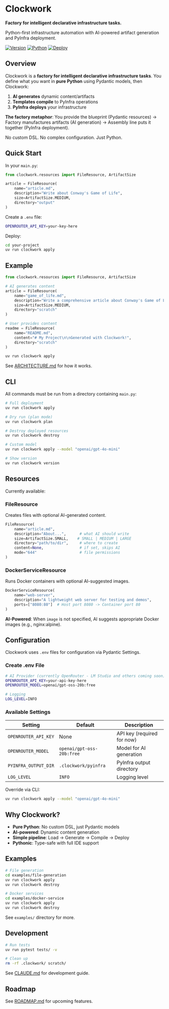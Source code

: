 # Clockwork

**Factory for intelligent declarative infrastructure tasks.**

Python-first infrastructure automation with AI-powered artifact generation and PyInfra deployment.

[![Version](https://img.shields.io/badge/version-0.2.0-blue)](./pyproject.toml)
[![Python](https://img.shields.io/badge/python-3.12%2B-blue)](./pyproject.toml)
[![Deploy](https://img.shields.io/badge/deploy-PyInfra-orange)](https://pyinfra.com)

## Overview

Clockwork is a **factory for intelligent declarative infrastructure tasks**. You define what you want in **pure Python** using Pydantic models, then Clockwork:

1. **AI generates** dynamic content/artifacts
2. **Templates compile** to PyInfra operations
3. **PyInfra deploys** your infrastructure

**The factory metaphor**: You provide the blueprint (Pydantic resources) → Factory manufactures artifacts (AI generation) → Assembly line puts it together (PyInfra deployment).

No custom DSL. No complex configuration. Just Python.

## Quick Start

In your `main.py`:

```python
from clockwork.resources import FileResource, ArtifactSize

article = FileResource(
    name="article.md",
    description="Write about Conway's Game of Life",
    size=ArtifactSize.MEDIUM,
    directory="output"
)
```

Create a `.env` file:

```bash
OPENROUTER_API_KEY=your-key-here
```

Deploy:

```bash
cd your-project
uv run clockwork apply
```

## Example

```python
from clockwork.resources import FileResource, ArtifactSize

# AI generates content
article = FileResource(
    name="game_of_life.md",
    description="Write a comprehensive article about Conway's Game of Life",
    size=ArtifactSize.MEDIUM,
    directory="scratch"
)

# User provides content
readme = FileResource(
    name="README.md",
    content="# My Project\n\nGenerated with Clockwork!",
    directory="scratch"
)
```

```bash
uv run clockwork apply
```

See [ARCHITECTURE.md](./ARCHITECTURE.md) for how it works.

## CLI

All commands must be run from a directory containing `main.py`:

```bash
# Full deployment
uv run clockwork apply

# Dry run (plan mode)
uv run clockwork plan

# Destroy deployed resources
uv run clockwork destroy

# Custom model
uv run clockwork apply --model "openai/gpt-4o-mini"

# Show version
uv run clockwork version
```

## Resources

Currently available:

### FileResource

Creates files with optional AI-generated content.

```python
FileResource(
    name="article.md",
    description="About...",      # what AI should write
    size=ArtifactSize.SMALL,    # SMALL | MEDIUM | LARGE
    directory="path/to/dir",     # where to create
    content=None,                # if set, skips AI
    mode="644"                   # file permissions
)
```

### DockerServiceResource

Runs Docker containers with optional AI-suggested images.

```python
DockerServiceResource(
    name="web-server",
    description="A lightweight web server for testing and demos",
    ports=["8080:80"]  # Host port 8080 -> Container port 80
)
```

**AI-Powered**: When `image` is not specified, AI suggests appropriate Docker images (e.g., nginx:alpine).

## Configuration

Clockwork uses `.env` files for configuration via Pydantic Settings.

### Create .env File

```bash
# AI Provider (currently OpenRouter - LM Studio and others coming soon)
OPENROUTER_API_KEY=your-api-key-here
OPENROUTER_MODEL=openai/gpt-oss-20b:free

# Logging
LOG_LEVEL=INFO
```

### Available Settings

| Setting | Default | Description |
|---------|---------|-------------|
| `OPENROUTER_API_KEY` | None | API key (required for now) |
| `OPENROUTER_MODEL` | `openai/gpt-oss-20b:free` | Model for AI generation |
| `PYINFRA_OUTPUT_DIR` | `.clockwork/pyinfra` | PyInfra output directory |
| `LOG_LEVEL` | `INFO` | Logging level |

Override via CLI:

```bash
uv run clockwork apply --model "openai/gpt-4o-mini"
```

## Why Clockwork?

- **Pure Python**: No custom DSL, just Pydantic models
- **AI-powered**: Dynamic content generation
- **Simple pipeline**: Load → Generate → Compile → Deploy
- **Pythonic**: Type-safe with full IDE support

## Examples

```bash
# File generation
cd examples/file-generation
uv run clockwork apply
uv run clockwork destroy

# Docker services
cd examples/docker-service
uv run clockwork apply
uv run clockwork destroy
```

See `examples/` directory for more.

## Development

```bash
# Run tests
uv run pytest tests/ -v

# Clean up
rm -rf .clockwork/ scratch/
```

See [CLAUDE.md](./CLAUDE.md) for development guide.

## Roadmap

See [ROADMAP.md](./ROADMAP.md) for upcoming features.
